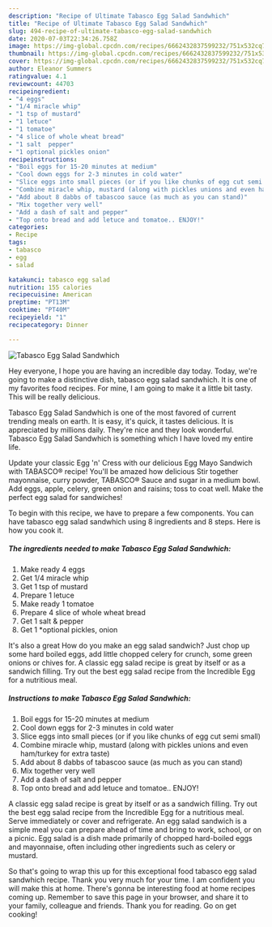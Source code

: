 ```yaml
---
description: "Recipe of Ultimate Tabasco Egg Salad Sandwhich"
title: "Recipe of Ultimate Tabasco Egg Salad Sandwhich"
slug: 494-recipe-of-ultimate-tabasco-egg-salad-sandwhich
date: 2020-07-03T22:34:26.758Z
image: https://img-global.cpcdn.com/recipes/6662432837599232/751x532cq70/tabasco-egg-salad-sandwhich-recipe-main-photo.jpg
thumbnail: https://img-global.cpcdn.com/recipes/6662432837599232/751x532cq70/tabasco-egg-salad-sandwhich-recipe-main-photo.jpg
cover: https://img-global.cpcdn.com/recipes/6662432837599232/751x532cq70/tabasco-egg-salad-sandwhich-recipe-main-photo.jpg
author: Eleanor Summers
ratingvalue: 4.1
reviewcount: 44703
recipeingredient:
- "4 eggs"
- "1/4 miracle whip"
- "1 tsp of mustard"
- "1 letuce"
- "1 tomatoe"
- "4 slice of whole wheat bread"
- "1 salt  pepper"
- "1 optional pickles onion"
recipeinstructions:
- "Boil eggs for 15-20 minutes at medium"
- "Cool down eggs for 2-3 minutes in cold water"
- "Slice eggs into small pieces (or if you like chunks of egg cut semi small)"
- "Combine miracle whip, mustard (along with pickles unions and even ham/turkey for extra taste)"
- "Add about 8 dabbs of tabascoo sauce (as much as you can stand)"
- "Mix together very well"
- "Add a dash of salt and pepper"
- "Top onto bread and add letuce and tomatoe.. ENJOY!"
categories:
- Recipe
tags:
- tabasco
- egg
- salad

katakunci: tabasco egg salad 
nutrition: 155 calories
recipecuisine: American
preptime: "PT13M"
cooktime: "PT40M"
recipeyield: "1"
recipecategory: Dinner

---
```



![Tabasco Egg Salad Sandwhich](https://img-global.cpcdn.com/recipes/6662432837599232/751x532cq70/tabasco-egg-salad-sandwhich-recipe-main-photo.jpg)

Hey everyone, I hope you are having an incredible day today. Today, we're going to make a distinctive dish, tabasco egg salad sandwhich. It is one of my favorites food recipes. For mine, I am going to make it a little bit tasty. This will be really delicious.

Tabasco Egg Salad Sandwhich is one of the most favored of current trending meals on earth. It is easy, it's quick, it tastes delicious. It is appreciated by millions daily. They're nice and they look wonderful. Tabasco Egg Salad Sandwhich is something which I have loved my entire life.

Update your classic Egg &#39;n&#39; Cress with our delicious Egg Mayo Sandwich with TABASCO® recipe! You&#39;ll be amazed how delicious Stir together mayonnaise, curry powder, TABASCO® Sauce and sugar in a medium bowl. Add eggs, apple, celery, green onion and raisins; toss to coat well. Make the perfect egg salad for sandwiches!


To begin with this recipe, we have to prepare a few components. You can have tabasco egg salad sandwhich using 8 ingredients and 8 steps. Here is how you cook it.

<!--inarticleads1-->

##### The ingredients needed to make Tabasco Egg Salad Sandwhich:

1. Make ready 4 eggs
1. Get 1/4 miracle whip
1. Get 1 tsp of mustard
1. Prepare 1 letuce
1. Make ready 1 tomatoe
1. Prepare 4 slice of whole wheat bread
1. Get 1 salt &amp; pepper
1. Get 1 *optional pickles, onion


It&#39;s also a great How do you make an egg salad sandwich? Just chop up some hard boiled eggs, add little chopped celery for crunch, some green onions or chives for. A classic egg salad recipe is great by itself or as a sandwich filling. Try out the best egg salad recipe from the Incredible Egg for a nutritious meal. 

<!--inarticleads2-->

##### Instructions to make Tabasco Egg Salad Sandwhich:

1. Boil eggs for 15-20 minutes at medium
1. Cool down eggs for 2-3 minutes in cold water
1. Slice eggs into small pieces (or if you like chunks of egg cut semi small)
1. Combine miracle whip, mustard (along with pickles unions and even ham/turkey for extra taste)
1. Add about 8 dabbs of tabascoo sauce (as much as you can stand)
1. Mix together very well
1. Add a dash of salt and pepper
1. Top onto bread and add letuce and tomatoe.. ENJOY!


A classic egg salad recipe is great by itself or as a sandwich filling. Try out the best egg salad recipe from the Incredible Egg for a nutritious meal. Serve immediately or cover and refrigerate. An egg salad sandwich is a simple meal you can prepare ahead of time and bring to work, school, or on a picnic. Egg salad is a dish made primarily of chopped hard-boiled eggs and mayonnaise, often including other ingredients such as celery or mustard. 

So that's going to wrap this up for this exceptional food tabasco egg salad sandwhich recipe. Thank you very much for your time. I am confident you will make this at home. There's gonna be interesting food at home recipes coming up. Remember to save this page in your browser, and share it to your family, colleague and friends. Thank you for reading. Go on get cooking!
